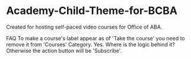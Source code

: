 Academy-Child-Theme-for-BCBA
============================

Created for hosting self-paced video courses for Office of ABA. 


FAQ
To make a course's label appear as of 'Take the course' you need to remove it from 'Courses' Category. Yes. Where is the logic behind it?
Otherwise the action button will be 'Subscribe'.

